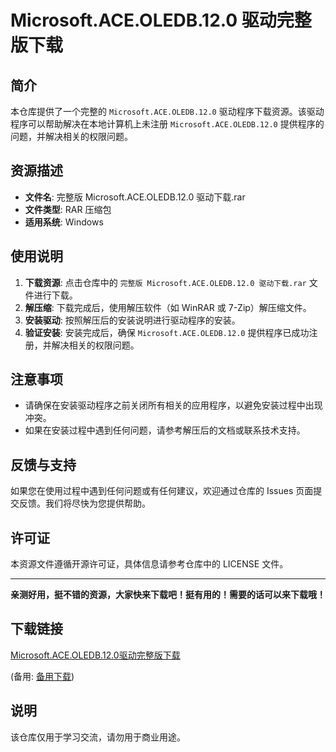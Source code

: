 # Microsoft.ACE.OLEDB.12.0 驱动完整版下载

## 简介

本仓库提供了一个完整的 `Microsoft.ACE.OLEDB.12.0` 驱动程序下载资源。该驱动程序可以帮助解决在本地计算机上未注册 `Microsoft.ACE.OLEDB.12.0` 提供程序的问题，并解决相关的权限问题。

## 资源描述

- **文件名**: 完整版 Microsoft.ACE.OLEDB.12.0 驱动下载.rar
- **文件类型**: RAR 压缩包
- **适用系统**: Windows

## 使用说明

1. **下载资源**: 点击仓库中的 `完整版 Microsoft.ACE.OLEDB.12.0 驱动下载.rar` 文件进行下载。
2. **解压缩**: 下载完成后，使用解压软件（如 WinRAR 或 7-Zip）解压缩文件。
3. **安装驱动**: 按照解压后的安装说明进行驱动程序的安装。
4. **验证安装**: 安装完成后，确保 `Microsoft.ACE.OLEDB.12.0` 提供程序已成功注册，并解决相关的权限问题。

## 注意事项

- 请确保在安装驱动程序之前关闭所有相关的应用程序，以避免安装过程中出现冲突。
- 如果在安装过程中遇到任何问题，请参考解压后的文档或联系技术支持。

## 反馈与支持

如果您在使用过程中遇到任何问题或有任何建议，欢迎通过仓库的 Issues 页面提交反馈。我们将尽快为您提供帮助。

## 许可证

本资源文件遵循开源许可证，具体信息请参考仓库中的 LICENSE 文件。

---

**亲测好用，挺不错的资源，大家快来下载吧！挺有用的！需要的话可以来下载哦！**

## 下载链接
[Microsoft.ACE.OLEDB.12.0驱动完整版下载](https://pan.quark.cn/s/2b02fd92f7e1) 

(备用: [备用下载](https://pan.baidu.com/s/18qcItsepDZlUYNyap8m5NA?pwd=3gqc))

## 说明

该仓库仅用于学习交流，请勿用于商业用途。
